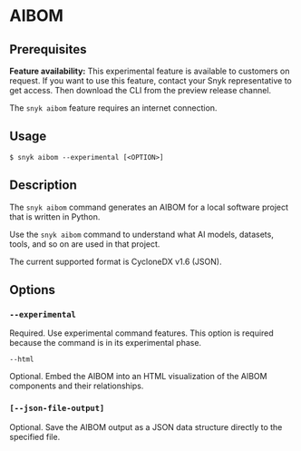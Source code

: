 # AIBOM

## Prerequisites

**Feature availability:** This experimental feature is available to customers on request. If you want to use this feature, contact your Snyk representative to get access. Then download the CLI from the preview release channel.

The `snyk aibom` feature requires an internet connection.

## Usage

`$ snyk aibom --experimental [<OPTION>]`

## Description

The `snyk aibom` command generates an AIBOM for a local software project that is written in Python.

Use the `snyk aibom` command to understand what AI models, datasets, tools, and so on are used in that project.

The current supported format is CycloneDX v1.6 (JSON).

## Options

### `--experimental`

Required. Use experimental command features. This option is required because the command is in its experimental phase.

`--html`

Optional. Embed the AIBOM into an HTML visualization of the AIBOM components and their relationships.

### `[--json-file-output]`

Optional. Save the AIBOM output as a JSON data structure directly to the specified file.
